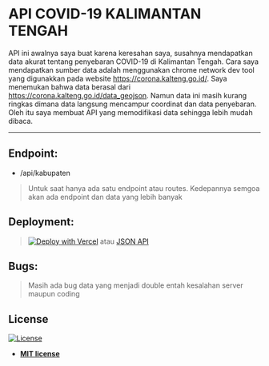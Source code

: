 # API COVID-19 KALIMANTAN TENGAH

API ini awalnya saya buat karena keresahan saya, susahnya mendapatkan data akurat tentang penyebaran COVID-19 di Kalimantan Tengah.
Cara saya mendapatkan sumber data adalah menggunakan chrome network dev tool yang digunakkan pada website https://corona.kalteng.go.id/.
Saya menemukan bahwa data berasal dari https://corona.kalteng.go.id/data_geojson. Namun data ini masih kurang ringkas dimana data langsung
mencampur coordinat dan data penyebaran. Oleh itu saya membuat API yang memodifikasi data sehingga lebih mudah dibaca.

---

## Endpoint:
  * /api/kabupaten
>Untuk saat hanya ada satu endpoint atau routes. Kedepannya semgoa akan ada endpoint dan data yang lebih banyak

## Deployment:
>[![Deploy with Vercel](https://vercel.com/button)](https://vercel.com/import/git?s=https%3A%2F%2Fgithub.com%2FReynadi531%2Fapi-covid19-kalteng) atau
>[JSON API](https://api-covid19-kalteng.vercel.app/api/kabupaten)

## Bugs:
> Masih ada bug data yang menjadi double entah kesalahan server maupun coding

## License

[![License](http://img.shields.io/:license-mit-blue.svg?style=flat-square)](http://badges.mit-license.org)

- **[MIT license](http://opensource.org/licenses/mit-license.php)**
